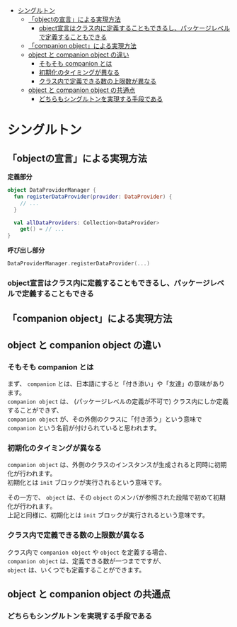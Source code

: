 - [シングルトン](#シングルトン)
  - [「objectの宣言」による実現方法](#objectの宣言による実現方法)
    - [object宣言はクラス内に定義することもできるし、パッケージレベルで定義することもできる](#object宣言はクラス内に定義することもできるしパッケージレベルで定義することもできる)
  - [「companion object」による実現方法](#companion-objectによる実現方法)
  - [object と companion object の違い](#object-と-companion-object-の違い)
    - [そもそも companion とは](#そもそも-companion-とは)
    - [初期化のタイミングが異なる](#初期化のタイミングが異なる)
    - [クラス内で定義できる数の上限数が異なる](#クラス内で定義できる数の上限数が異なる)
  - [object と companion object の共通点](#object-と-companion-object-の共通点)
    - [どちらもシングルトンを実現する手段である](#どちらもシングルトンを実現する手段である)


# シングルトン

## 「objectの宣言」による実現方法

**定義部分**

```Kotlin
object DataProviderManager {
  fun registerDataProvider(provider: DataProvider) {
    // ...
  }

  val allDataProviders: Collection<DataProvider>
    get() = // ...
}
```

**呼び出し部分**

```Kotlin
DataProviderManager.registerDataProvider(...)
```


### object宣言はクラス内に定義することもできるし、パッケージレベルで定義することもできる



## 「companion object」による実現方法



## object と companion object の違い

### そもそも companion とは

まず、 `companion` とは、日本語にすると「付き添い」や「友達」の意味があります。  
`companion object` は、 (パッケージレベルの定義が不可で) クラス内にしか定義することができず、  
`companion object` が、その外側のクラスに「付き添う」という意味で `companion` という名前が付けられていると思われます。

### 初期化のタイミングが異なる

`companion object` は、外側のクラスのインスタンスが生成されると同時に初期化が行われます。  
初期化とは `init` ブロックが実行されるという意味です。

その一方で、 `object` は、その `object` のメンバが参照された段階で初めて初期化が行われます。  
上記と同様に、初期化とは `init` ブロックが実行されるという意味です。


### クラス内で定義できる数の上限数が異なる

クラス内で `companion object` や `object` を定義する場合、  
`companion object` は、定義できる数が一つまでですが、  
`object` は、いくつでも定義することができます。


## object と companion object の共通点

### どちらもシングルトンを実現する手段である






